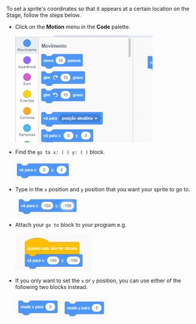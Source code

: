 To set a sprite's coordinates so that it appears at a certain location on the Stage, follow the steps below.

- Click on the **Motion** menu in the **Code** palette.
    
    ![motion menu](images/motion-menu.png)

- Find the `go to x: ( ) y: ( )` block.
    
    ![vá para x y](images/goto.png)

- Type in the `x` position and `y` position that you want your sprite to go to.
    
    ![vá para x y preenchido](images/goto_filled.png)

- Attach your `go to` block to your program e.g.
    
    ![go to x y attached to block](images/use-goto.png)

- If you only want to set the `x` or `y` position, you can use either of the following two blocks instead.
    
    ![set x](images/setx.png) ![set y](images/sety.png)